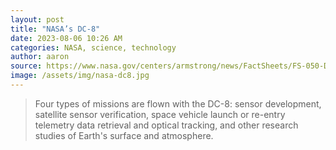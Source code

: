 ```yaml
---
layout: post
title: "NASA’s DC-8"
date: 2023-08-06 10:26 AM
categories: NASA, science, technology
author: aaron
source: https://www.nasa.gov/centers/armstrong/news/FactSheets/FS-050-DFRC.html
image: /assets/img/nasa-dc8.jpg
---
```

> Four types of missions are flown with the DC-8: sensor development, satellite sensor verification, space vehicle launch or re-entry telemetry data retrieval and optical tracking, and other research studies of Earth's surface and atmosphere.